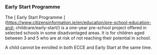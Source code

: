 ###  **Early Start Programme**

The [ Early Start Programme
](https://www.citizensinformation.ie/en/education/pre-school-education-and-
childcare/early-start/) is a one-year pre-school project offered in selected
schools in some disadvantaged areas. It is for children aged between 3 and 5
who are at risk of not reaching their potential in school.

A child cannot be enrolled in both ECCE and Early Start at the same time.
